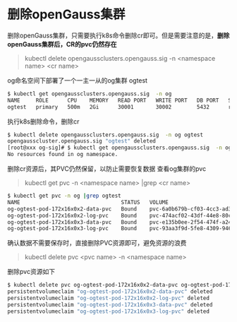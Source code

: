# 删除openGauss集群
删除openGauss集群，只需要执行k8s命令删除cr即可。但是需要注意的是，**删除openGauss集群后，CR的pvc仍然存在**
> kubectl delete opengaussclusters.opengauss.sig -n \<namespace name>  \<cr name> 

og命名空间下部署了一个一主一从的og集群 ogtest
```bash
$ kubectl get opengaussclusters.opengauss.sig  -n og 
NAME     ROLE      CPU    MEMORY   READ PORT   WRITE PORT   DB PORT   STATE   AGE
ogtest   primary   500m   2Gi      30001       30002        5432      ready   29m
```

执行k8s删除命令，删除cr
```bash
$ kubectl delete opengaussclusters.opengauss.sig  -n og ogtest 
opengausscluster.opengauss.sig "ogtest" deleted
[root@xxx og-sig]# $ kubectl get opengaussclusters.opengauss.sig  -n og            
No resources found in og namespace.
```

删除cr资源后，其PVC仍然保留，以防止需要恢复数据
查看og集群的pvc
>kubectl get pvc -n  \<namespace name> |grep \<cr name> 
```bash
$ kubectl get pvc -n og |grep ogtest
NAME                                STATUS   VOLUME                                     CAPACITY   ACCESS MODES   STORAGECLASS          AGE
og-ogtest-pod-172x16x0x2-data-pvc   Bound    pvc-6a0b679b-cf03-4cc3-ad3b-605afd7e1911   5Gi        RWO            topolvm-provisioner   3d15h
og-ogtest-pod-172x16x0x2-log-pvc    Bound    pvc-474acf02-43df-44e8-80cf-fba1b9d5f82b   1Gi        RWO            topolvm-provisioner   3d15h
og-ogtest-pod-172x16x0x3-data-pvc   Bound    pvc-e135b0ee-2f54-474f-a24a-b0a8425b12f7   5Gi        RWO            topolvm-provisioner   38m
og-ogtest-pod-172x16x0x3-log-pvc    Bound    pvc-93aa3f9d-5fe8-4309-946f-186fafc011c4   1Gi        RWO            topolvm-provisioner   38m
```

确认数据不需要保存时，直接删除PVC资源即可，避免资源的浪费

>kubectl delete pvc \<pvc name> -n \<namespace name>

删除pvc资源如下
```bash
$ kubectl delete pvc og-ogtest-pod-172x16x0x2-data-pvc og-ogtest-pod-172x16x0x2-log-pvc og-ogtest-pod-172x16x0x3-data-pvc og-ogtest-pod-172x16x0x3-log-pvc  -n og
persistentvolumeclaim "og-ogtest-pod-172x16x0x2-data-pvc" deleted
persistentvolumeclaim "og-ogtest-pod-172x16x0x2-log-pvc" deleted
persistentvolumeclaim "og-ogtest-pod-172x16x0x3-data-pvc" deleted
persistentvolumeclaim "og-ogtest-pod-172x16x0x3-log-pvc" deleted
```